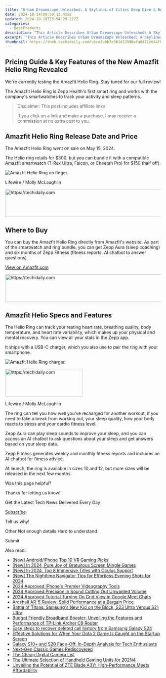 ```yaml
---
title: "Urban Dreamscape Unleashed: A Skylines of Cities Deep Dive & Review"
date: 2024-10-14T00:59:12.415Z
updated: 2024-10-18T23:54:29.227Z
categories:
  - BestProducts
description: "This Article Describes Urban Dreamscape Unleashed: A Skylines of Cities Deep Dive & Review"
excerpt: "This Article Describes Urban Dreamscape Unleashed: A Skylines of Cities Deep Dive & Review"
thumbnail: https://thmb.techidaily.com/c6ca3bbb7e361d13998afa0471cd44f8ca13a46aad1261c352146477c64ee7d5
---
```


## Pricing Guide & Key Features of the New Amazfit Helio Ring Revealed

We're currently testing the Amazfit Helio Ring. Stay tuned for our full review!

 The Amazfit Helio Ring is Zepp Health's first smart ring and works with the company's smartwatches to track your activity and sleep patterns.

>  Disclaimer: This post includes affiliate links
>
>  If you click on a link and make a purchase, I may receive a commission at no extra cost to you.
>

## Amazfit Helio Ring Release Date and Price

 The Amazfit Helio Ring went on sale on May 15, 2024\.

 The Helio ring retails for $300, but you can bundle it with a compatible Amazfit smartwatch (T-Rex Ultra, Falcon, or Cheetah Pro) for $150 (half off).

![Amazfit Helio Ring on finger.](https://www.lifewire.com/thmb/fZmZBwZyOcfLxxOFKRzZYHN-2Cg=/1500x0/filters:no_upscale():max_bytes(150000):strip_icc():format(webp)/AmazfitHelioRing_crop-574642441bec41228958dcb4025e662a.jpg)

Lifewire / Molly McLaughlin

<!-- affiliate ads begin -->
<a href="https://aligracehair.sjv.io/c/5597632/2047366/19272" target="_top" id="2047366">
  <img src="//a.impactradius-go.com/display-ad/19272-2047366" border="0" alt="https://techidaily.com" width="728" height="90"/>
</a>
<img height="0" width="0" src="https://aligracehair.sjv.io/i/5597632/2047366/19272" style="position:absolute;visibility:hidden;" border="0" />
<!-- affiliate ads end -->

## Where to Buy

 You can buy the Amazfit Helio Ring directly from Amazfit's website. As part of the smartwatch and ring bundle, you can get Zepp Aura (sleep coaching) and six months of Zepp Fitness (fitness reports, AI chatbot to answer questions).

[View on Amazfit.com](https://us.amazfit.com/products/amazfit-helio-ring)

<!-- affiliate ads begin -->
<a href="https://appsumo.8odi.net/c/5597632/2144281/7443" target="_top" id="2144281">
  <img src="//a.impactradius-go.com/display-ad/7443-2144281" border="0" alt="https://techidaily.com" width="728" height="90"/>
</a>
<img height="0" width="0" src="https://appsumo.8odi.net/i/5597632/2144281/7443" style="position:absolute;visibility:hidden;" border="0" />
<!-- affiliate ads end -->

## Amazfit Helio Specs and Features

 The Helio Ring can track your resting heart rate, breathing quality, body temperature, and heart rate variability, which makes up your physical and mental recovery. You can view all your stats in the Zepp app.

 It ships with a USB-C charger, which you also use to pair the ring with your smartphone.

![Amazfit Helio Ring charger.](https://www.lifewire.com/thmb/Er_MEJDbTps5jv74Y7giffV-KG4=/1500x0/filters:no_upscale():max_bytes(150000):strip_icc():format(webp)/AmazfitHelioRingCharger-c360c0a7cedf4b099a4a7764d58729f2.jpg)

<!-- affiliate ads begin -->
<a href="https://aligracehair.sjv.io/c/5597632/2135354/19272" target="_top" id="2135354">
  <img src="//a.impactradius-go.com/display-ad/19272-2135354" border="0" alt="https://techidaily.com" width="250" height="90"/>
</a>
<img height="0" width="0" src="https://aligracehair.sjv.io/i/5597632/2135354/19272" style="position:absolute;visibility:hidden;" border="0" />
<!-- affiliate ads end -->

Lifewire / Molly McLaughlin

 The ring can tell you how well you've recharged for another workout, if you need to take a break from working out, your sleep quality, how your body reacts to stress and your cardio fitness level.

 Zepp Aura can play sleep sounds to improve your sleep, and you can access an AI chatbot to ask questions about your sleep and get answers based on your sleep data.

 Zepp Fitness generates weekly and monthly fitness reports and includes an AI chatbot for fitness advice.

 At launch, the ring is available in sizes 10 and 12, but more sizes will be released in the next few months.

Was this page helpful?

Thanks for letting us know!

 Get the Latest Tech News Delivered Every Day

[Subscribe](https://www.lifewire.com/#)

Tell us why!

 Other  Not enough details  Hard to understand

 Submit

<ins class="adsbygoogle"
     style="display:block"
     data-ad-format="autorelaxed"
     data-ad-client="ca-pub-7571918770474297"
     data-ad-slot="1223367746"></ins>

<ins class="adsbygoogle"
     style="display:block"
     data-ad-client="ca-pub-7571918770474297"
     data-ad-slot="8358498916"
     data-ad-format="auto"
     data-full-width-responsive="true"></ins>

<span class="atpl-alsoreadstyle">Also read:</span>
<div><ul>
<li><a href="https://fox-friendly.techidaily.com/new-androidiphone-top-10-vr-gaming-picks/"><u>[New] Android/iPhone Top 10 VR Gaming Picks</u></a></li>
<li><a href="https://visual-screen-recording.techidaily.com/new-in-2024-pure-joy-of-gratuitous-screen-mingle-games/"><u>[New] In 2024, Pure Joy of Gratuitous Screen Mingle Games</u></a></li>
<li><a href="https://fox-direct.techidaily.com/new-in-2024-top-8-immersive-titles-with-oculus-support/"><u>[New] In 2024, Top 8 Immersive Titles with Oculus Support</u></a></li>
<li><a href="https://desktop-recording.techidaily.com/new-the-nighttime-navigator-tips-for-effortless-evening-shots-for-2024/"><u>[New] The Nighttime Navigator Tips for Effortless Evening Shots for 2024</u></a></li>
<li><a href="https://extra-skills.techidaily.com/2024-approved-iphones-premier-videography-tools/"><u>2024 Approved IPhone's Premier Videography Tools</u></a></li>
<li><a href="https://youtube-docs.techidaily.com/approved-precision-in-sound-cutting-out-unwanted-volume/"><u>2024 Approved Precision in Sound Cutting Out Unwanted Volume</u></a></li>
<li><a href="https://screen-video-capture.techidaily.com/2024-approved-tutorial-turning-on-grid-view-in-google-meet-chats/"><u>2024 Approved Tutorial Turning On Grid View in Google Meet Chats</u></a></li>
<li><a href="https://buynow-reviews.techidaily.com/arcshell-ar-5-review-solid-performance-at-a-bargain-price/"><u>Arcshell AR-5 Review: Solid Performance at a Bargain Price</u></a></li>
<li><a href="https://buynow-reviews.techidaily.com/battle-of-titans-samsungs-new-kid-on-the-block-s23-ultra-versus-s21-ultra/"><u>Battle of Titans: Samsung's New Kid on the Block, S23 Ultra Versus S21 Ultra</u></a></li>
<li><a href="https://buynow-reviews.techidaily.com/budget-friendly-broadband-booster-unveiling-the-features-and-performance-of-tp-link-archer-c9-router/"><u>Budget Friendly Broadband Booster: Unveiling the Features and Performance of TP-Link Archer C9 Router</u></a></li>
<li><a href="https://phone-solutions.techidaily.com/easy-steps-to-recover-deleted-call-history-from-samsung-galaxy-s24-by-fonelab-android-recover-call-logs/"><u>Easy steps to recover deleted call history from Samsung Galaxy S24</u></a></li>
<li><a href="https://buynow-reviews.techidaily.com/effective-solutions-for-when-your-dota-2-game-is-caught-on-the-startup-screen/"><u>Effective Solutions for When Your Dota 2 Game Is Caught on the Startup Screen</u></a></li>
<li><a href="https://buynow-reviews.techidaily.com/galaxy-s10plus-and-s20-face-off-in-depth-analysis-for-tech-enthusiasts/"><u>Galaxy S10+ and S20 Face-Off: In-Depth Analysis for Tech Enthusiasts</u></a></li>
<li><a href="https://games-able.techidaily.com/next-gen-classic-games-rediscovered/"><u>Next-Gen Classic Games Rediscovered</u></a></li>
<li><a href="https://buynow-reviews.techidaily.com/the-cheap-digital-camera-list/"><u>The Cheap Digital Camera List</u></a></li>
<li><a href="https://buynow-reviews.techidaily.com/the-ultimate-selection-of-handheld-gaming-units-for-202n4/"><u>The Ultimate Selection of Handheld Gaming Units for 202N4</u></a></li>
<li><a href="https://buynow-reviews.techidaily.com/unveiling-the-potential-of-zte-blade-a3y-high-performance-meets-affordability/"><u>Unveiling the Potential of ZTE Blade A3Y: High-Performance Meets Affordability</u></a></li>
</ul></div>

